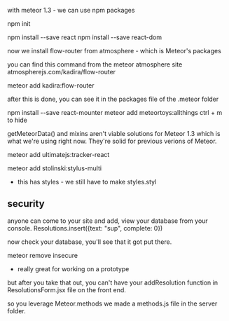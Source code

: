 with meteor 1.3 - we can use npm packages

npm init

npm install --save react
npm install --save react-dom

now we install flow-router from atmosphere - which is Meteor's packages

you can find this command from the meteor atmosphere site atmospherejs.com/kadira/flow-router

meteor add kadira:flow-router

after this is done, you can see it in the packages file of the .meteor folder

npm install --save react-mounter
meteor add meteortoys:allthings
ctrl + m to hide

getMeteorData() and mixins aren't viable solutions for Meteor 1.3 which is what we're using right now. They're solid for previous verions of Meteor.

meteor add ultimatejs:tracker-react

meteor add stolinski:stylus-multi
- this has styles - we still have to make styles.styl

## security
anyone can come to your site and add, view your database from your console.
Resolutions.insert({text: "sup", complete: 0})

now check your database, you'll see that it got put there.

meteor remove insecure
- really great for working on a prototype

but after you take that out, you can't have your addResolution function in ResolutionsForm.jsx file on the front end.

so you leverage Meteor.methods
we made a methods.js file in the server folder.
